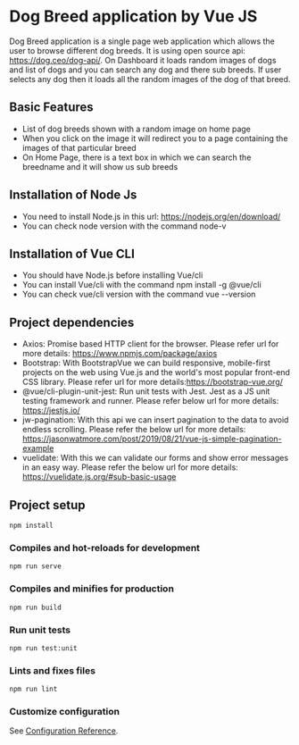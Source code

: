 # Dog Breed application by Vue JS
Dog Breed application is a single page web application which allows the user to browse different dog breeds. It is using open source api: https://dog.ceo/dog-api/. On Dashboard it loads random images of dogs and list of dogs and you can search any dog and there sub breeds. If user selects any dog then it loads all the random images of the dog of that breed.


## Basic Features
* List of dog breeds shown with a random image on home page
* When you click on the image it will redirect you to a page containing the images of that particular breed
* On Home Page, there is a text box in which we can search the breedname and it will show us sub breeds

## Installation of Node Js
* You need to install Node.js in this url: https://nodejs.org/en/download/
* You can check node version with the command node-v


## Installation of Vue CLI
* You should have Node.js before installing Vue/cli
* You can install Vue/cli with the command npm install -g @vue/cli
* You can check vue/cli version with the command vue --version

## Project dependencies
* Axios: Promise based HTTP client for the browser. Please refer url for more details: https://www.npmjs.com/package/axios
* Bootstrap:  With BootstrapVue we can build responsive, mobile-first projects on the web using Vue.js and the world's most popular front-end CSS library. Please refer url for more details:https://bootstrap-vue.org/
* @vue/cli-plugin-unit-jest: Run unit tests with Jest. Jest as a JS unit testing framework and runner. Please refer below url for more details: https://jestjs.io/
* jw-pagination: With this api we can insert pagination to the data to avoid endless scrolling. Please refer the below url for more details: https://jasonwatmore.com/post/2019/08/21/vue-js-simple-pagination-example
* vuelidate: With this we can validate our forms and show error messages in an easy way. Please refer the below url for more details: https://vuelidate.js.org/#sub-basic-usage



## Project setup
```
npm install
```

### Compiles and hot-reloads for development
```
npm run serve
```

### Compiles and minifies for production
```
npm run build
```

### Run unit tests
```
npm run test:unit

```

### Lints and fixes files
```
npm run lint
```

### Customize configuration
See [Configuration Reference](https://cli.vuejs.org/config/).
